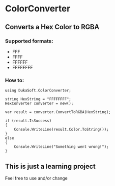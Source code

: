 # ColorConverter

## Converts a Hex Color to RGBA

### Supported formats:
- FFF
- FFFF
- FFFFFF
- FFFFFFFF

### How to:
```
using DukaSoft.ColorConverter;

string HexString = "FFFFFFFF";
HexConverter converter = new();

var result = converter.ConvertToRGBA(HexString);

if (result.IsSuccess)
{
	Console.WriteLine(result.Color.ToString());
}
else
{
	Console.WriteLine("Something went wrong!");
}
```

## This is just a learning project
Feel free to use and/or change
